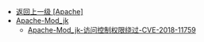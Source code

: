 - [返回上一级 [Apache]](/3、Web容器漏洞/Apache)
- [Apache-Mod_jk](/3、Web容器漏洞/Apache/Apache-Mod_jk/)
  - [Apache-Mod_jk-访问控制权限绕过-CVE-2018-11759](/3、Web容器漏洞/Apache/Apache-Mod_jk/Apache-Mod_jk-访问控制权限绕过-CVE-2018-11759.md)
